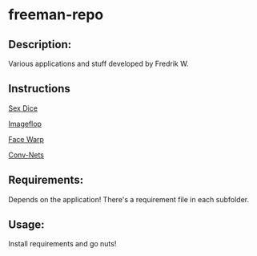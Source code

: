 # freeman-repo

## Description:
Various applications and stuff developed by Fredrik W.

## Instructions
[Sex Dice](sex-dice/INSTRUCTIONS_SEXDICE.md)

[Imageflop](image-flop/INSTRUCTIONS_IMAGEFLOP.md)

[Face Warp](face-warp/INSTRUCTIONS_FACEWARP.md)

[Conv-Nets](conv-nets/INSTRUCTIONS_CONVNETS.md)

## Requirements:
Depends on the application!
There's a requirement file in each subfolder.

## Usage:
Install requirements and go nuts!

